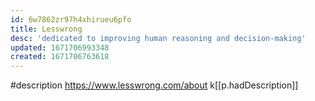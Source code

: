 ```yaml
---
id: 6w7862zr97h4xhirueu6pfo
title: Lesswrong
desc: 'dedicated to improving human reasoning and decision-making'
updated: 1671706993348
created: 1671706763618
---
```


#description https://www.lesswrong.com/about
  k[[p.hadDescription]]